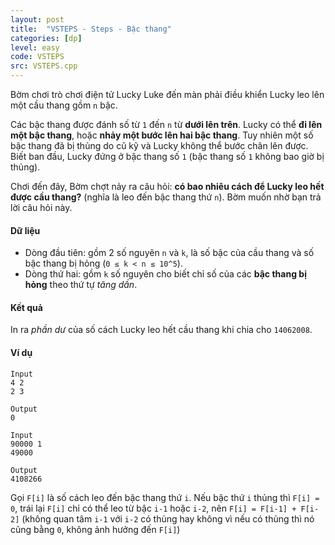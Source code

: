 ```yaml
---
layout: post
title:  "VSTEPS - Steps - Bậc thang"
categories: [dp]
level: easy
code: VSTEPS
src: VSTEPS.cpp
---
```



Bờm chơi trò chơi điện tử Lucky Luke đến màn phải điều khiển Lucky leo lên một cầu thang gồm `n` bậc.

Các bậc thang được đánh số từ `1` đến `n` từ **dưới lên trên**. Lucky có thể **đi lên một bậc thang**, hoặc **nhảy một bước lên hai bậc thang**. Tuy nhiên một số bậc thang đã bị thủng do cũ kỹ và Lucky không thể bước chân lên được. Biết ban đầu, Lucky đứng ở bậc thang số `1` (bậc thang số `1` không bao giờ bị thủng).

Chơi đến đây, Bờm chợt nảy ra câu hỏi: **có bao nhiêu cách để Lucky leo hết được cầu thang?** (nghĩa là leo đến bậc thang thứ `n`). Bờm muốn nhờ bạn trả lời câu hỏi này.

#### Dữ liệu

* Dòng đầu tiên: gồm 2 số nguyên `n` và `k`, là số bậc của cầu thang và số bậc thang bị hỏng (`0 ≤ k < n ≤ 10^5`).
* Dòng thứ hai: gồm `k` số nguyên cho biết chỉ số của các **bậc thang bị hỏng** theo thứ tự *tăng dần*.

#### Kết quả

In ra *phần dư* của số cách Lucky leo hết cầu thang khi chia cho `14062008`.

#### Ví dụ

```
Input
4 2
2 3

Output
0
```

```
Input
90000 1
49000

Output
4108266
```

<!--more-->



Gọi `F[i]` là số cách leo đến bậc thang thứ `i`. Nếu bậc thứ `i` thủng thì `F[i] = 0`, trái lại `F[i]` chỉ có thể leo từ bậc `i-1` hoặc `i-2`, nên `F[i] = F[i-1] + F[i-2]` (không quan tâm `i-1` với `i-2` có thủng hay không vì nếu có thủng thì nó cũng bằng `0`, không ảnh hưởng đến `F[i]`)
